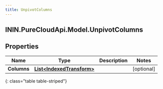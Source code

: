 ```yaml
---
title: UnpivotColumns
---
```

## ININ.PureCloudApi.Model.UnpivotColumns

## Properties

|Name | Type | Description | Notes|
|------------ | ------------- | ------------- | -------------|
| **Columns** | [**List&lt;IndexedTransform&gt;**](IndexedTransform.html) |  | [optional] |
{: class="table table-striped"}


